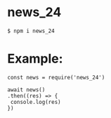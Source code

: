# news_24

```
$ npm i news_24
```

# Example:

```
const news = require('news_24')

await news()
.then((res) => {
 console.log(res)
})
```
